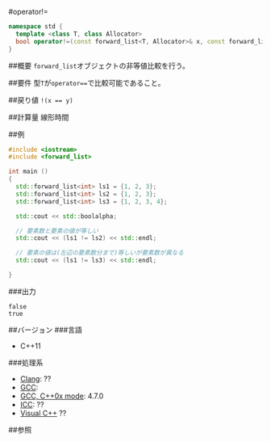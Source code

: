 #operator!=
```cpp
namespace std {
  template <class T, class Allocator>
  bool operator!=(const forward_list<T, Allocator>& x, const forward_list<T, Allocator>& y);
}
```

##概要
`forward_list`オブジェクトの非等値比較を行う。


##要件
型`T`が`operator==`で比較可能であること。


##戻り値
`!(x == y)`


##計算量
線形時間


##例
```cpp
#include <iostream>
#include <forward_list>

int main ()
{
  std::forward_list<int> ls1 = {1, 2, 3};
  std::forward_list<int> ls2 = {1, 2, 3};
  std::forward_list<int> ls3 = {1, 2, 3, 4};

  std::cout << std::boolalpha;

  // 要素数と要素の値が等しい
  std::cout << (ls1 != ls2) << std::endl;

  // 要素の値は(左辺の要素数分まで)等しいが要素数が異なる
  std::cout << (ls1 != ls3) << std::endl;

}
```

###出力
```
false
true
```

##バージョン
###言語
- C++11

###処理系
- [Clang](/implementation#clang.md): ??
- [GCC](/implementation#gcc.md): 
- [GCC, C++0x mode](/implementation#gcc.md): 4.7.0
- [ICC](/implementation#icc.md): ??
- [Visual C++](/implementation#visual_cpp.md) ??


##参照


